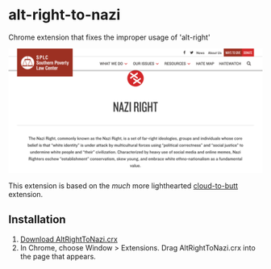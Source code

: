 alt-right-to-nazi
=============

Chrome extension that fixes the improper usage of 'alt-right'

![](splc-alt-right.png)

This extension is based on the _much_ more lighthearted [cloud-to-butt](https://github.com/panicsteve/cloud-to-butt) extension.

Installation
------------

1. [Download AltRightToNazi.crx](https://github.com/michaellosauro/alt-right-to-nazi/blob/master/AltRightToNazi.crx?raw=true)
2. In Chrome, choose Window > Extensions. Drag AltRightToNazi.crx into the page that appears.